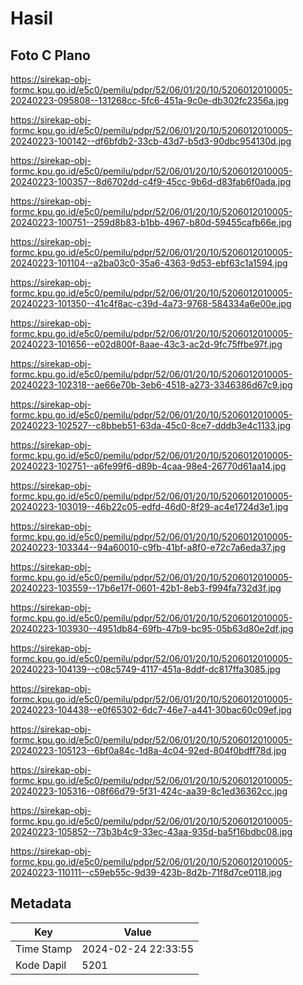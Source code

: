 # Hasil

## Foto C Plano

https://sirekap-obj-formc.kpu.go.id/e5c0/pemilu/pdpr/52/06/01/20/10/5206012010005-20240223-095808--131268cc-5fc6-451a-9c0e-db302fc2356a.jpg

https://sirekap-obj-formc.kpu.go.id/e5c0/pemilu/pdpr/52/06/01/20/10/5206012010005-20240223-100142--df6bfdb2-33cb-43d7-b5d3-90dbc954130d.jpg

https://sirekap-obj-formc.kpu.go.id/e5c0/pemilu/pdpr/52/06/01/20/10/5206012010005-20240223-100357--8d6702dd-c4f9-45cc-9b6d-d83fab6f0ada.jpg

https://sirekap-obj-formc.kpu.go.id/e5c0/pemilu/pdpr/52/06/01/20/10/5206012010005-20240223-100751--259d8b83-b1bb-4967-b80d-59455cafb66e.jpg

https://sirekap-obj-formc.kpu.go.id/e5c0/pemilu/pdpr/52/06/01/20/10/5206012010005-20240223-101104--a2ba03c0-35a6-4363-9d53-ebf63c1a1594.jpg

https://sirekap-obj-formc.kpu.go.id/e5c0/pemilu/pdpr/52/06/01/20/10/5206012010005-20240223-101350--41c4f8ac-c39d-4a73-9768-584334a6e00e.jpg

https://sirekap-obj-formc.kpu.go.id/e5c0/pemilu/pdpr/52/06/01/20/10/5206012010005-20240223-101656--e02d800f-8aae-43c3-ac2d-9fc75ffbe97f.jpg

https://sirekap-obj-formc.kpu.go.id/e5c0/pemilu/pdpr/52/06/01/20/10/5206012010005-20240223-102318--ae66e70b-3eb6-4518-a273-3346386d67c9.jpg

https://sirekap-obj-formc.kpu.go.id/e5c0/pemilu/pdpr/52/06/01/20/10/5206012010005-20240223-102527--c8bbeb51-63da-45c0-8ce7-dddb3e4c1133.jpg

https://sirekap-obj-formc.kpu.go.id/e5c0/pemilu/pdpr/52/06/01/20/10/5206012010005-20240223-102751--a6fe99f6-d89b-4caa-98e4-26770d61aa14.jpg

https://sirekap-obj-formc.kpu.go.id/e5c0/pemilu/pdpr/52/06/01/20/10/5206012010005-20240223-103019--46b22c05-edfd-46d0-8f29-ac4e1724d3e1.jpg

https://sirekap-obj-formc.kpu.go.id/e5c0/pemilu/pdpr/52/06/01/20/10/5206012010005-20240223-103344--94a60010-c9fb-41bf-a8f0-e72c7a6eda37.jpg

https://sirekap-obj-formc.kpu.go.id/e5c0/pemilu/pdpr/52/06/01/20/10/5206012010005-20240223-103559--17b6e17f-0601-42b1-8eb3-f994fa732d3f.jpg

https://sirekap-obj-formc.kpu.go.id/e5c0/pemilu/pdpr/52/06/01/20/10/5206012010005-20240223-103930--4951db84-69fb-47b9-bc95-05b63d80e2df.jpg

https://sirekap-obj-formc.kpu.go.id/e5c0/pemilu/pdpr/52/06/01/20/10/5206012010005-20240223-104139--c08c5749-4117-451a-8ddf-dc817ffa3085.jpg

https://sirekap-obj-formc.kpu.go.id/e5c0/pemilu/pdpr/52/06/01/20/10/5206012010005-20240223-104438--e0f65302-6dc7-46e7-a441-30bac60c09ef.jpg

https://sirekap-obj-formc.kpu.go.id/e5c0/pemilu/pdpr/52/06/01/20/10/5206012010005-20240223-105123--6bf0a84c-1d8a-4c04-92ed-804f0bdff78d.jpg

https://sirekap-obj-formc.kpu.go.id/e5c0/pemilu/pdpr/52/06/01/20/10/5206012010005-20240223-105316--08f66d79-5f31-424c-aa39-8c1ed36362cc.jpg

https://sirekap-obj-formc.kpu.go.id/e5c0/pemilu/pdpr/52/06/01/20/10/5206012010005-20240223-105852--73b3b4c9-33ec-43aa-935d-ba5f16bdbc08.jpg

https://sirekap-obj-formc.kpu.go.id/e5c0/pemilu/pdpr/52/06/01/20/10/5206012010005-20240223-110111--c59eb55c-9d39-423b-8d2b-71f8d7ce0118.jpg


## Metadata

| Key        | Value               |
| ---------- | ------------------- |
| Time Stamp | 2024-02-24 22:33:55 |
| Kode Dapil | 5201                |



